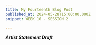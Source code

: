 ```yaml
---
title: My Fourteenth Blog Post
published_at: 2024-05-28T15:00:00.000Z
snippet: WEEK 10 - SESSION 2

---
```

_**Artist Statement Draft**_
<!-- 1. Based on your answers to the self reflection questions from the last session, begin to formalise the written components of your folio webpage into a series of paragraphs that will frame your work and progress over the semester in a clear, accessible, and engaging manner. 

2. Using the skills developed so far in the tutorials, implement as much of this content as you can in Figma. Don't worry too much about the layout or organisation for now.

3. If you haven't already, write a first draft of your artist or designer bio. In tandem with this, focus on how you can use various visual elements to express your interests and tastes as an artist or designer. Document and comment on this process in a blog post. -->



<!-- # This is h1

## This is h2

_underline_

**bold** -->
